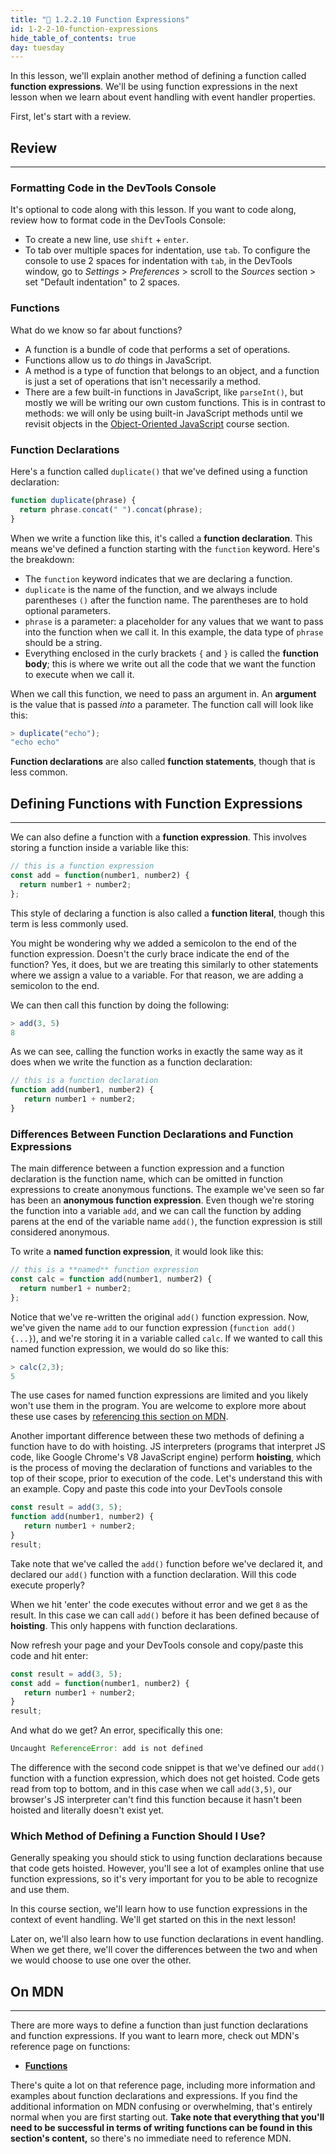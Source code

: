 ```yaml
---
title: "📓 1.2.2.10 Function Expressions"
id: 1-2-2-10-function-expressions
hide_table_of_contents: true
day: tuesday
---
```


In this lesson, we'll explain another method of defining a function called **function expressions**. We'll be using function expressions in the next lesson when we learn about event handling with event handler properties.

First, let's start with a review.

## Review
---

### Formatting Code in the DevTools Console

It's optional to code along with this lesson. If you want to code along, review how to format code in the DevTools Console:

* To create a new line, use `shift` + `enter`.
* To tab over multiple spaces for indentation, use `tab`. To configure the console to use 2 spaces for indentation with `tab`, in the DevTools window, go to _Settings_ > _Preferences_ > scroll to the _Sources_ section > set "Default indentation" to 2 spaces.

### Functions

What do we know so far about functions? 

* A function is a bundle of code that performs a set of operations.
* Functions allow us to _do_ things in JavaScript.
* A method is a type of function that belongs to an object, and a function is just a set of operations that isn't necessarily a method.
* There are a few built-in functions in JavaScript, like `parseInt()`, but mostly we will be writing our own custom functions. This is in contrast to methods: we will only be using built-in JavaScript methods until we revisit objects in the [Object-Oriented JavaScript]( https://old.learnhowtoprogram.com/intermediate-javascript/object-oriented-javascript/) course section.


### Function Declarations

Here's a function called `duplicate()` that we've defined using a function declaration:

```javascript
function duplicate(phrase) {                     
  return phrase.concat(" ").concat(phrase);
}                                             
```

When we write a function like this, it's called a **function declaration**. This means we've defined a function starting with the `function` keyword. Here's the breakdown:

* The `function` keyword indicates that we are declaring a function.
* `duplicate` is the name of the function, and we always include parentheses `()` after the function name. The parentheses are to hold optional parameters.
* `phrase` is a parameter: a placeholder for any values that we want to pass into the function when we call it. In this example, the data type of `phrase` should be a string.
* Everything enclosed in the curly brackets `{` and `}` is called the **function body**; this is where we write out all the code that we want the function to execute when we call it.

When we call this function, we need to pass an argument in. An **argument** is the value that is passed _into_ a parameter. The function call will look like this:

```js
> duplicate("echo");
"echo echo"
```

**Function declarations** are also called **function statements**, though that is less common.

## Defining Functions with Function Expressions
---

We can also define a function with a **function expression**. This involves storing a function inside a variable like this:

```javascript
// this is a function expression
const add = function(number1, number2) {
  return number1 + number2;
};
```

This style of declaring a function is also called a **function literal**, though this term is less commonly used. 

You might be wondering why we added a semicolon to the end of the function expression. Doesn't the curly brace indicate the end of the function? Yes, it does, but we are treating this similarly to other statements where we assign a value to a variable. For that reason, we are adding a semicolon to the end.

We can then call this function by doing the following:

```js
> add(3, 5)
8
```

As we can see, calling the function works in exactly the same way as it does when we write the function as a function declaration:

```js
// this is a function declaration
function add(number1, number2) {
   return number1 + number2;
}
```

### Differences Between Function Declarations and Function Expressions

The main difference between a function expression and a function declaration is the function name, which can be omitted in function expressions to create anonymous functions. The example we've seen so far has been an **anonymous function expression**. Even though we're storing the function into a variable `add`, and we can call the function by adding parens at the end of the variable name `add()`, the function expression is still considered anonymous. 

To write a **named function expression**, it would look like this:

```javascript
// this is a **named** function expression
const calc = function add(number1, number2) {
  return number1 + number2;
};
```

Notice that we've re-written the original `add()` function expression. Now, we've given the name `add` to our function expression (`function add() {...}`), and we're storing it in a variable called `calc`. If we wanted to call this named function expression, we would do so like this:

```js
> calc(2,3);
5
```

The use cases for named function expressions are limited and you likely won't use them in the program. You are welcome to explore more about these use cases by [referencing this section on MDN](https://developer.mozilla.org/en-US/docs/Web/JavaScript/Reference/Operators/function#named_function_expression).

Another important difference between these two methods of defining a function have to do with hoisting. JS interpreters (programs that interpret JS code, like Google Chrome's V8 JavaScript engine) perform **hoisting**, which is the process of moving the declaration of functions and variables to the top of their scope, prior to execution of the code. Let's understand this with an example. Copy and paste this code into your DevTools console

```js
const result = add(3, 5);
function add(number1, number2) {
   return number1 + number2;
}
result;
```

Take note that we've called the `add()` function before we've declared it, and declared our `add()` function with a function declaration. Will this code execute properly?

When we hit 'enter' the code executes without error and we get `8` as the result. In this case we can call `add()` before it has been defined because of **hoisting**. This only happens with function declarations.

Now refresh your page and your DevTools console and copy/paste this code and hit enter:

```js
const result = add(3, 5);
const add = function(number1, number2) {
   return number1 + number2;
}
result;
```

And what do we get? An error, specifically this one:

```js
Uncaught ReferenceError: add is not defined
```

The difference with the second code snippet is that we've defined our `add()` function with a function expression, which does not get hoisted. Code gets read from top to bottom, and in this case when we call `add(3,5)`, our browser's JS interpreter can't find this function because it hasn't been hoisted and literally doesn't exist yet.

### Which Method of Defining a Function Should I Use?

Generally speaking you should stick to using function declarations because that code gets hoisted. However, you'll see a lot of examples online that use function expressions, so it's very important for you to be able to recognize and use them. 

In this course section, we'll learn how to use function expressions in the context of event handling. We'll get started on this in the next lesson!

Later on, we'll also learn how to use function declarations in event handling. When we get there, we'll cover the differences between the two and when we would choose to use one over the other. 

## On MDN
---

There are more ways to define a function than just function declarations and function expressions. If you want to learn more, check out MDN's reference page on functions:

* **<span class="glyphicon glyphicon-link"></span> [Functions](https://developer.mozilla.org/en-US/docs/Web/JavaScript/Reference/Functions)** 

There's quite a lot on that reference page, including more information and examples about function declarations and expressions. If you find the additional information on MDN confusing or overwhelming, that's entirely normal when you are first starting out. **Take note that everything that you'll need to be successful in terms of writing functions can be found in this section's content,** so there's no immediate need to reference MDN.  
